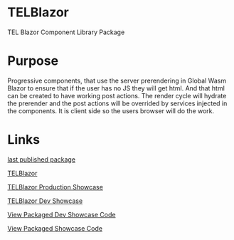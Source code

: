 
# TELBlazor
TEL Blazor Component Library Package

# Purpose

Progressive components, that use the server prerendering in Global Wasm Blazor to ensure that if the user has no JS they will get html. And that html can be created to have working post actions.
The render cycle will hydrate the prerender and the post actions will be overrided by services injected in the components.
It is client side so the users browser will do the work. 
  
   
# Links

[last published package](https://github.com/orgs/TechnologyEnhancedLearning/packages?tab=packages&q=TELBlazor)

[TELBlazor](https://github.com/TechnologyEnhancedLearning/TELBlazor)

[TELBlazor Production Showcase](https://technologyenhancedlearning.github.io/TELBlazor/)

[TELBlazor Dev Showcase](https://technologyenhancedlearning.github.io/TELBlazor-DevShowCase/)

[View Packaged Dev Showcase Code](https://technologyenhancedlearning/TELBlazor-DevShowCase/tree/gh-pages/)

[View Packaged Showcase Code](https://github.com/TechnologyEnhancedLearning/TELBlazor/tree/gh-pages/)

